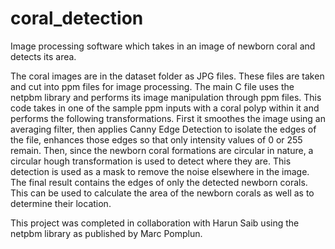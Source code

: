 # coral_detection
Image processing software which takes in an image of newborn coral and detects its area. 

The coral images are in the dataset folder as JPG files. These files are taken and cut into ppm files for image processing. 
The main C file uses the netpbm library and performs its image manipulation through ppm files. 
This code takes in one of the sample ppm inputs with a coral polyp within it and performs the following transformations.
First it smoothes the image using an averaging filter, then applies Canny Edge Detection to isolate the edges of the file, enhances those edges so that only intensity values of 0 or 255 remain. 
Then, since the newborn coral formations are circular in nature, a circular hough transformation is used to detect where they are. This detection is used as a mask to remove the noise elsewhere in the image. 
The final result contains the edges of only the detected newborn corals. This can be used to calculate the area of the newborn corals as well as to determine their location. 

This project was completed in collaboration with Harun Saib using the netpbm library as published by Marc Pomplun. 
